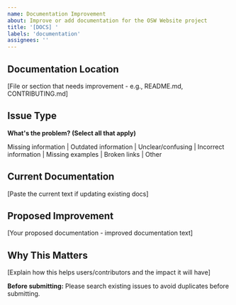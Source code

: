```yaml
---
name: Documentation Improvement
about: Improve or add documentation for the OSW Website project
title: '[DOCS] '
labels: 'documentation'
assignees: ''
---
```


## Documentation Location
[File or section that needs improvement - e.g., README.md, CONTRIBUTING.md]

## Issue Type
**What's the problem? (Select all that apply)**

Missing information | Outdated information | Unclear/confusing | Incorrect information | Missing examples | Broken links | Other

## Current Documentation
[Paste the current text if updating existing docs]

## Proposed Improvement
[Your proposed documentation - improved documentation text]

## Why This Matters
[Explain how this helps users/contributors and the impact it will have]

**Before submitting:** Please search existing issues to avoid duplicates before submitting.